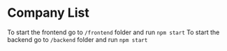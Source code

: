 # Company List

To start the frontend go to `/frontend` folder and run `npm start`
To start the backend go to `/backend` folder and run `npm start`
